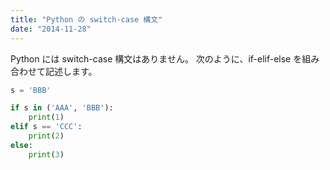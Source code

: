 ```yaml
---
title: "Python の switch-case 構文"
date: "2014-11-28"
---
```


Python には switch-case 構文はありません。
次のように、if-elif-else を組み合わせて記述します。

```python
s = 'BBB'

if s in ('AAA', 'BBB'):
    print(1)
elif s == 'CCC':
    print(2)
else:
    print(3)
```

